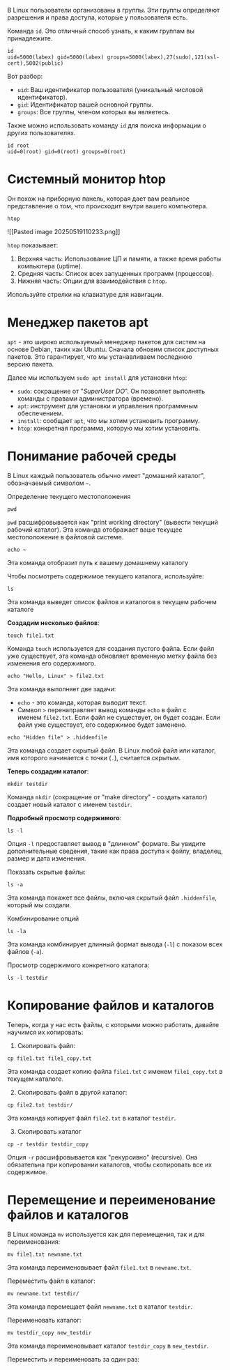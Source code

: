 
В Linux пользователи организованы в группы. Эти группы определяют разрешения и права доступа, которые у пользователя есть.

Команда `id`. Это отличный способ узнать, к каким группам вы принадлежите.

```
id
uid=5000(labex) gid=5000(labex) groups=5000(labex),27(sudo),121(ssl-cert),5002(public)
```

Вот разбор:

- `uid`: Ваш идентификатор пользователя (уникальный числовой идентификатор).
- `gid`: Идентификатор вашей основной группы.
- `groups`: Все группы, членом которых вы являетесь.

Также можно использовать команду `id` для поиска информации о других пользователях. 

```
id root
uid=0(root) gid=0(root) groups=0(root)
```

# Системный монитор htop

Он похож на приборную панель, которая дает вам реальное представление о том, что происходит внутри вашего компьютера.

```
htop
```

![[Pasted image 20250519110233.png]]

`htop` показывает:

1. Верхняя часть: Использование ЦП и памяти, а также время работы компьютера (uptime).
2. Средняя часть: Список всех запущенных программ (процессов).
3. Нижняя часть: Опции для взаимодействия с `htop`.

Используйте стрелки на клавиатуре для навигации.

# Менеджер пакетов apt

`apt` - это широко используемый менеджер пакетов для систем на основе Debian, таких как Ubuntu. Сначала обновим список доступных пакетов. Это гарантирует, что мы устанавливаем последнюю версию пакета.

Далее мы используем `sudo apt install` для установки `htop`:

- `sudo`: сокращение от "*SuperUser DO*". Он позволяет выполнять команды с правами администратора (времено).
- `apt`: инструмент для установки и управления программным обеспечением.
- `install`: сообщает `apt`, что мы хотим установить программу.
- `htop`: конкретная программа, которую мы хотим установить.

# Понимание рабочей среды

В Linux каждый пользователь обычно имеет "домашний каталог", обозначаемый символом `~`. 

Определение текущего местоположения

```
pwd
```

`pwd` расшифровывается как "print working directory" (вывести текущий рабочий каталог). Эта команда отображает ваше текущее местоположение в файловой системе.

```
echo ~
```

Эта команда отобразит путь к вашему домашнему каталогу

Чтобы посмотреть содержимое текущего каталога, используйте:

```
ls
```

Эта команда выведет список файлов и каталогов в текущем рабочем каталоге

**Создадим несколько файлов**:

```
touch file1.txt
```

Команда `touch` используется для создания пустого файла. Если файл уже существует, эта команда обновляет временную метку файла без изменения его содержимого.

```
echo "Hello, Linux" > file2.txt
```

Эта команда выполняет две задачи:

- `echo` - это команда, которая выводит текст.
- Символ `>` перенаправляет вывод команды `echo` в файл с именем `file2.txt`. Если файл не существует, он будет создан. Если файл уже существует, его содержимое будет заменено.

```
echo "Hidden file" > .hiddenfile
```

Эта команда создает скрытый файл. В Linux любой файл или каталог, имя которого начинается с точки (`.`), считается скрытым.

**Теперь создадим каталог**:

```
mkdir testdir
```

Команда `mkdir` (сокращение от "make directory" - создать каталог) создает новый каталог с именем `testdir`.

**Подробный просмотр содержимого**:

```
ls -l
```

Опция `-l` предоставляет вывод в "длинном" формате. Вы увидите дополнительные сведения, такие как права доступа к файлу, владелец, размер и дата изменения.

Показать скрытые файлы:

```
ls -a
```

Эта команда покажет все файлы, включая скрытый файл `.hiddenfile`, который мы создали.

Комбинирование опций

```
ls -la
```

Эта команда комбинирует длинный формат вывода (`-l`) с показом всех файлов (`-a`).

Просмотр содержимого конкретного каталога:

```
ls -l testdir
```

# Копирование файлов и каталогов

Теперь, когда у нас есть файлы, с которыми можно работать, давайте научимся их копировать:

1. Скопировать файл:

```
cp file1.txt file1_copy.txt
```

Эта команда создает копию файла `file1.txt` с именем `file1_copy.txt` в текущем каталоге.

2. Скопировать файл в другой каталог:

```
cp file2.txt testdir/
```

Эта команда копирует файл `file2.txt` в каталог `testdir`.

3. Скопировать каталог

```
cp -r testdir testdir_copy
```

Опция `-r` расшифровывается как "рекурсивно" (recursive). Она обязательна при копировании каталогов, чтобы скопировать все их содержимое.

# Перемещение и переименование файлов и каталогов

В Linux команда `mv` используется как для перемещения, так и для переименования:

```
mv file1.txt newname.txt
```

Эта команда переименовывает файл `file1.txt` в `newname.txt`.

Переместить файл в каталог:

```
mv newname.txt testdir/
```

Эта команда перемещает файл `newname.txt` в каталог `testdir`.

Переименовать каталог:

```
mv testdir_copy new_testdir
```

Эта команда переименовывает каталог `testdir_copy` в `new_testdir`.

Переместить и переименовать за один раз:

